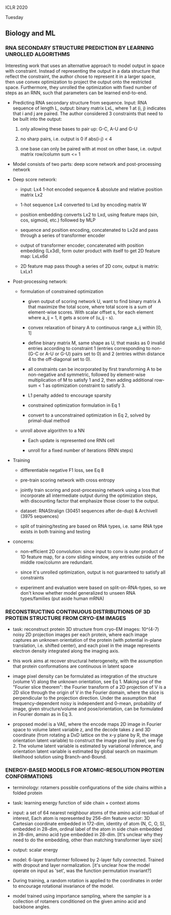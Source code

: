 ICLR 2020

Tuesday

## Biology and ML

### ﻿RNA SECONDARY STRUCTURE PREDICTION BY LEARNING UNROLLED ALGORITHMS

Interesting work that uses an alternative approach to model output in space with constraint.
Instead of representing the output in a data structure that reflect the constraint,
the author chose to represent it in a larger space,
then use convex optimization to project the output onto the restricted space.
Furthermore, they unrolled the optimization with fixed number of steps as an RNN,
such that parameters can be learned end-to-end.

- Predicting RNA secondary structure from sequence.
Input: RNA sequence of length L, output: binary matrix LxL,
where 1 at (i, j) indicates that i and j are paired.
The author considered 3 constraints that need to be built into the output:

    1. only allowing these bases to pair up: G-C, A-U and G-U

    2. no sharp pairs, i.e. output is 0 if abs(i-j) < 4

    3. one base can only be paired with at most on other base, i.e. output matrix row/column sum <= 1

- Model consists of two parts: deep score network and post-processing network

- Deep score network:

    - input: Lx4 1-hot encoded sequence & absolute and relative position matrix Lx2

    - 1-hot sequence Lx4 converted to Lxd by encoding matrix W

    - position embedding converts Lx2 to Lxd, using feature maps (sin, cos, sigmoid, etc.) followed by MLP

    - sequence and position encoding, concatenated to Lx2d and pass through a series of transformer encoder

    - output of transformer encoder, concatenated with position embedding (Lx3d), form outer product with itself to get 2D feature map: LxLx6d

    - 2D feature map pass though a series of 2D conv, output is matrix: LxLx1


- Post-processing network:


    - formulation of constrained optimization

        - given output of scoring network U, want to find binary matrix A that maximize the total score,
        where total score is a sum of element-wise scores. With scalar offset s,
        for each element where a_ij = 1, it gets a score of (u_ij - s).

        - convex relaxation of binary A to continuous range a_ij within \[0, 1\]

        - define binary matrix M, same shape as U, that masks as 0 invalid entries according to constraint
         1 (entries corresponding to non-(G-C or A-U or G-U) pairs set to 0) and
          2 (entries within distance 4 to the off-diagonal set to 0).

        - all constraints can be incorporated by first transforming A to be
        non-negative and symmetric,
        followed by element-wise multiplication of M to satisfy 1 and 2,
        then adding additional row-sum < 1 as optimization constraint to satisfy 3.

        - L1 penalty added to encourage sparsity

        - constrained optimization formulation in Eq 1

        - convert to a unconstrained optimization in Eq 2, solved by primal-dual method

    - unroll above algorithm to a NN

        - Each update is represented one RNN cell

        - unroll for a fixed number of iterations (RNN steps)

- Training

    - differentiable negative F1 loss, see Eq 8

    - pre-train scoring network with cross entropy

    - jointly train scoring and post-processing network using a loss that incorporate all
    intermediate output during the optimization steps, with discounting factor that emphasize those
    closer to the output.

    - dataset: RNAStralign (﻿30451 sequences after de-dup) & ﻿ArchiveII (3975 sequences)

    - split of training/testing are based on RNA types,
    i.e. same RNA type exists in both training and testing


- concerns:

    - non-efficient 2D convolution: since input to conv is outer product of 1D feature map,
    for a conv sliding window, any entries outside of the middle row/column are redundant.

    - since it's unrolled optimization, output is not guaranteed to satisfy all constraints

    - experiment and evaluation were based on split-on-RNA-types, so we don't know whether
    model generalized to unseen RNA types/families (put aside human mRNA)


### ﻿RECONSTRUCTING CONTINUOUS DISTRIBUTIONS OF 3D PROTEIN STRUCTURE FROM CRYO-EM IMAGES

- task: reconstruct protein 3D structure from ﻿cryo-EM images:
10^(4-7) noisy 2D projection images per each protein,
where each image captures an unknown orientation of the protein
(with potential in-plane translation, i.e. shifted center),
and each pixel in the image represents electron density integrated along the imaging axis.

- this work aims at recover ﻿structural heterogeneity, with the assumption that
protein conformations are continuous in latent space

- image pixel density can be formulated as integration of the structure (volume V) along the unknown
orientation, see Eq 1.
Making use of the "Fourier slice theorem": the Fourier transform of a 2D projection of V is a
2D slice through the origin of V in the Fourier domain,
where the slice is perpendicular to the projection direction.
Under the assumption that frequency-dependent noisy is independent and 0-mean,
probability of image, given structure/volume and pose/orientation, can be formulated in
Fourier domain as in Eq 3.

- proposed model is a VAE,
 where the encode maps 2D image in Fourier space to volume latent variable z,
 and the decode takes z and 3D coordinate
 (from ﻿rotating a DxD lattice on the x-y plane by R, the image orientation latent variable)
  to construct the image pixel by pixel, see Fig 2.
The volume latent variable is estimated by variational inference,
and orientation latent variable is estimated by global search on maximum likelihood solution using Branch-and-Bound.


### ﻿ENERGY-BASED MODELS FOR ATOMIC-RESOLUTION PROTEIN CONFORMATIONS

- terminology: rotamers possible configurations of the side chains within a folded protein

- task: learning energy function of side chain + context atoms

- input: a set of 64 nearest neighbour atoms of the amino acid residual of interest,
Each atom is represented by 256-dim feature vector:
3D Cartesian coordinate embedded in 172-dim,
identity of atom (N, C, O, S), embedded in 28-dim,
ordinal label of the atom in side chain embedded in 28-dim,
amino acid type embedded in 28-dim.
\[It's unclear why they need to do the embedding, other than matching transformer layer size\]

- output: scalar energy

- model: 6-layer transformer followed by 2-layer fully connected. Trained with dropout and layer normalization.
\[it's unclear how the model operate on input as 'set', was the function permutation invariant?\]

- ﻿During training, a random rotation is applied to the coordinates in order to encourage rotational invariance of the model.

- model trained using importance sampling, where the sampler is a collection of rotamers conditioned on the given amino acid and backbone angles.




